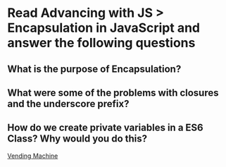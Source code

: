 # Read Advancing with JS > Encapsulation in JavaScript and answer the following questions
## What is the purpose of Encapsulation?

## What were some of the problems with closures and the underscore prefix?

## How do we create private variables in a ES6 Class? Why would you do this?


[Vending Machine](https://github.com/amanda-rice/vending-machine)